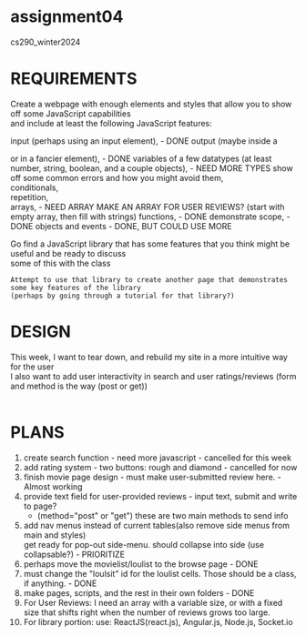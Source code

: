# assignment04
cs290_winter2024

# REQUIREMENTS
Create a webpage with enough elements and styles that allow you to show off some JavaScript capabilities  
and include at least the following JavaScript features:  
  
input (perhaps using an input element),  - DONE
output (maybe inside a <p> or in a fancier element),  - DONE
variables of a few datatypes (at least number, string, boolean, and a couple objects),  - NEED MORE TYPES
show off some common errors and how you might avoid them,  
conditionals,  
repetition,  
arrays,  - NEED ARRAY MAKE AN ARRAY FOR USER REVIEWS? (start with empty array, then fill with strings)
functions,  - DONE
demonstrate scope,  - DONE
objects and events  - DONE, BUT COULD USE MORE


Go find a JavaScript library that has some features that you think might be useful and be ready to discuss  
some of this with the class  

    Attempt to use that library to create another page that demonstrates some key features of the library  
    (perhaps by going through a tutorial for that library?)  
  
# DESIGN  

This week, I want to tear down, and rebuild my site in a more intuitive way for the user  
I also want to add user interactivity in search and user ratings/reviews (form and method is the way (post or get))  
<br>  

# PLANS  
1. create search function  - need more javascript - cancelled for this week  
2. add rating system - two buttons: rough and diamond - cancelled for now  
3. finish movie page design - must make user-submitted review here. - Almost working
4. provide text field for user-provided reviews - input text, submit and write to page?  
    - (method="post" or "get") these are two main methods to send info  
5. add nav menus instead of current tables(also remove side menus from main and styles)  
    get ready for pop-out side-menu. should collapse into side (use collapsable?) - PRIORITIZE
6. perhaps move the movielist/loulist to the browse page - DONE
7. must change the "loulsit" id for the loulist cells. Those should be a class, if anything.  - DONE
8. make pages, scripts, and the rest in their own folders  - DONE
9. For User Reviews: I need an array with a variable size, or with a fixed size that shifts right when 
    the number of reviews grows too large.
10. For library portion: use: ReactJS(react.js), Angular.js, Node.js, Socket.io



